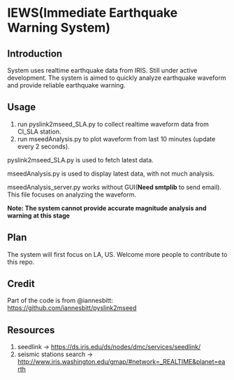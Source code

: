 # IEWS(Immediate Earthquake Warning System)

## Introduction
System uses realtime earthquake data from IRIS. Still under active development.
The system is aimed to quickly analyze earthquake waveform and provide reliable earthquake warning.

## Usage
1. run pyslink2mseed_SLA.py to collect realtime waveform data from CI_SLA station.
2. run mseedAnalysis.py to plot waveform from last 10 minutes (update every 2 seconds).

pyslink2mseed_SLA.py is used to fetch latest data.

mseedAnalysis.py is used to display latest data, with not much analysis.

mseedAnalysis_server.py works without GUI(<strong>Need smtplib</strong> to send email). This file focuses on analyzing the waveform.

<strong>Note: The system cannot provide accurate magnitude analysis and warning at this stage</strong>

## Plan
The system will first focus on LA, US. Welcome more people to contribute to this repo.

## Credit
Part of the code is from @iannesbitt: https://github.com/iannesbitt/pyslink2mseed

## Resources
1. seedlink -> https://ds.iris.edu/ds/nodes/dmc/services/seedlink/
2. seismic stations search -> http://www.iris.washington.edu/gmap/#network=_REALTIME&planet=earth
